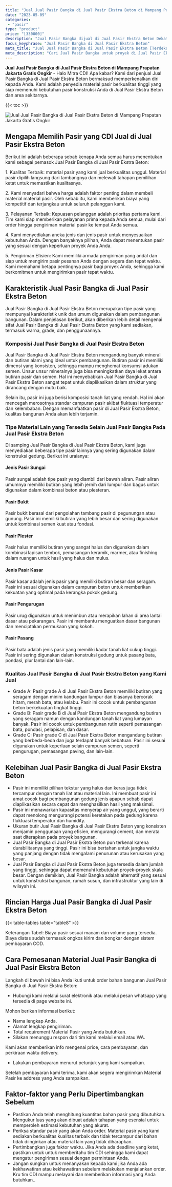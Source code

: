 ```yaml
---
title: "Jual Jual Pasir Bangka di Jual Pasir Ekstra Beton di Mampang Prapatan Jakarta Gratis Ongkir"
date: "2023-05-09"
categories:
 - "pasir"
type: "product"
price: "[330000]"
description: "Jual Pasir Bangka dijual di Jual Pasir Ekstra Beton Dekat. Jual Pasir Bangka ini sering digunakan dalam proyek konstruksi sebagai material adukan yang terpilih dan halus. Silakan hubungi kami untuk informasi lebih lanjut."
focus_keyphrase: "Jual Pasir Bangka di Jual Pasir Ekstra Beton"
meta_title: "Jual Jual Pasir Bangka di Jual Pasir Ekstra Beton [Terdekat] - CDI"
meta_description: "Cari Jual Pasir Bangka untuk proyek di Jual Pasir Ekstra Beton? Kami menawarkan Jual Pasir Bangka berkualitas untuk material adukan. Raih penawaran terbaik sekarang."
---
```


**Jual Jual Pasir Bangka di Jual Pasir Ekstra Beton di Mampang Prapatan Jakarta Gratis Ongkir** - Halo Mitra CDI! Apa kabar? Kami dari penjual Jual Pasir Bangka di Jual Pasir Ekstra Beton bermaksud memperkenalkan diri kepada Anda. Kami adalah penyedia material pasir berkualitas tinggi yang siap memenuhi kebutuhan pasir konstruksi Anda di Jual Pasir Ekstra Beton dan area sekitarnya.

{{< toc >}}

![Jual Jual Pasir Bangka di Jual Pasir Ekstra Beton di Mampang Prapatan Jakarta Gratis Ongkir](/images/pasir/pasir-bangunan-17.jpg)

## Mengapa Memilih Pasir yang CDI Jual di Jual Pasir Ekstra Beton

Berikut ini adalah beberapa sebab kenapa Anda semua harus menentukan kami sebagai pemasok Jual Pasir Bangka di Jual Pasir Ekstra Beton:

1\.  Kualitas Terbaik: material pasir yang kami jual berkualitas unggul. Material pasir dipilih langsung dari tambangnya dan melewati tahapan pemilihan ketat untuk memastikan kualitasnya.

2\.  Kami menyadari bahwa harga adalah faktor penting dalam membeli material material pasir. Oleh sebab itu, kami memberikan biaya yang kompetitif dan terjangkau untuk seluruh pelanggan kami.

3\.  Pelayanan Terbaik: Kepuasan pelanggan adalah prioritas pertama kami. Tim kami siap memberikan pelayanan prima kepada Anda semua, mulai dari order hingga pengiriman material pasir ke tempat Anda semua.

4\.  Kami menyediakan aneka jenis dan jenis pasir untuk menyesuaikan kebutuhan Anda. Dengan banyaknya pilihan, Anda dapat menentukan pasir yang sesuai dengan keperluan proyek Anda Anda.

5\.  Pengiriman Efisien: Kami memiliki armada pengiriman yang andal dan siap untuk mengirim pasir pesanan Anda dengan segera dan tepat waktu. Kami memahami betapa pentingnya pasir bagi proyek Anda, sehingga kami berkomitmen untuk mengirimkan pasir tepat waktu.

## Karakteristik Jual Pasir Bangka di Jual Pasir Ekstra Beton

Jual Pasir Bangka di Jual Pasir Ekstra Beton merupakan tipe pasir yang mempunyai karakteristik unik dan umum digunakan dalam pembangunan bangunan. Dalam penjelasan berikut, akan diberikan lebih detail mengenai sifat Jual Pasir Bangka di Jual Pasir Ekstra Beton yang kami sediakan, termasuk warna, grade, dan penggunaannya.

### Komposisi Jual Pasir Bangka di Jual Pasir Ekstra Beton

Jual Pasir Bangka di Jual Pasir Ekstra Beton mengandung banyak mineral dan butiran alami yang ideal untuk pembangunan. Butiran pasir ini memiliki dimensi yang konsisten, sehingga mampu menghemat konsumsi adukan semen. Unsur unsur mineralnya juga bisa meningkatkan daya lekat antara butiran pasir dan semen. Hal ini menyebabkan Jual Pasir Bangka di Jual Pasir Ekstra Beton sangat tepat untuk diaplikasikan dalam struktur yang dirancang dengan mutu baik.

Selain itu, pasir ini juga berisi komposisi tanah liat yang rendah. Hal ini akan mencegah merosotnya standar campuran pasir akibat fluktuasi temperatur dan kelembaban. Dengan memanfaatkan pasir di Jual Pasir Ekstra Beton, kualitas bangunan Anda akan lebih terjamin.

### Tipe Material Lain yang Tersedia Selain Jual Pasir Bangka Pada Jual Pasir Ekstra Beton

Di samping Jual Pasir Bangka di Jual Pasir Ekstra Beton, kami juga menyediakan beberapa tipe pasir lainnya yang sering digunakan dalam konstruksi gedung. Berikut ini uraianya:

#### Jenis Pasir Sungai

Pasir sungai adalah tipe pasir yang diambil dari bawah aliran. Pasir aliran umumnya memiliki butiran yang lebih jernih dari lumpur dan bagus untuk digunakan dalam kombinasi beton atau plesteran.

#### Pasir Bukit

Pasir bukit berasal dari pengolahan tambang pasir di pegunungan atau gunung. Pasir ini memiliki butiran yang lebih besar dan sering digunakan untuk kombinasi semen kuat atau fondasi.

#### Pasir Plester

Pasir halus memiliki butiran yang sangat halus dan digunakan dalam kombinasi lapisan tembok, pemasangan keramik, marmer, atau finishing dalam ruangan untuk hasil yang halus dan mulus.

#### Jenis Pasir Kasar

Pasir kasar adalah jenis pasir yang memiliki butiran besar dan seragam. Pasir ini sesuai digunakan dalam campuran beton untuk memberikan kekuatan yang optimal pada kerangka pokok gedung.

#### Pasir Pengurugan

Pasir urug digunakan untuk menimbun atau merapikan lahan di area lantai dasar atau pekarangan. Pasir ini membantu menguatkan dasar bangunan dan menciptakan permukaan yang kokoh.

#### Pasir Pasang

Pasir bata adalah jenis pasir yang memiliki kadar tanah liat cukup tinggi. Pasir ini sering digunakan dalam konstruksi gedung untuk pasang bata, pondasi, plur lantai dan lain-lain.

### Kualitas Jual Pasir Bangka di Jual Pasir Ekstra Beton yang Kami Jual

*   Grade A: Pasir grade A di Jual Pasir Ekstra Beton memiliki butiran yang seragam dengan minim kandungan lumpur dan biasanya bercorak hitam, merah bata, atau kelabu. Pasir ini cocok untuk pembangunan beton berkekuatan tingkat tinggi.
*   Grade B: Pasir grade B di Jual Pasir Ekstra Beton mengandung butiran yang seragam namun dengan kandungan tanah liat yang lumayan banyak. Pasir ini cocok untuk pembangunan rutin seperti pemasangan bata, pondasi, pelapisan, dan dasar.
*   Grade C: Pasir grade C di Jual Pasir Ekstra Beton mengandung butiran yang berbeda-beda dan juga terdapat banyak bebatuan. Pasir ini sesuai digunakan untuk keperluan selain campuran semen, seperti pengurugan, pemasangan paving, dan lain-lain.

## Kelebihan Jual Pasir Bangka di Jual Pasir Ekstra Beton

*   Pasir ini memiliki pilihan tekstur yang halus dan keras juga tidak tercampur dengan tanah liat atau material lain. Ini membuat pasir ini amat cocok bagi pembangunan gedung jenis apapun sebab dapat diaplikasikan secara cepat dan menghasilkan hasil yang maksimal.
*   Pasir ini menawarkan kapasitas menyerap air yang unggul, yang berarti dapat menolong mengurangi potensi keretakan pada gedung karena fluktuasi temperatur dan humidity.
*   Ukuran butir Jual Pasir Bangka di Jual Pasir Ekstra Beton yang konsisten menjamin penggunaan yang efisien, mengurangi cement, dan merata saat diterapkan pada proyek bangunan.
*   Jual Pasir Bangka di Jual Pasir Ekstra Beton pun terkenal karena durabilitasnya yang tinggi. Pasir ini bisa bertahan untuk jangka waktu yang panjang dengan tidak mengalami penurunan atau kerusakan yang besar.
*   Jual Pasir Bangka di Jual Pasir Ekstra Beton juga tersedia dalam jumlah yang tinggi, sehingga dapat memenuhi kebutuhan proyek-proyek skala besar. Dengan demikian, Jual Pasir Bangka adalah alternatif yang sesuai untuk konstruksi bangunan, rumah susun, dan infrastruktur yang lain di wilayah ini.

## Rincian Harga Jual Pasir Bangka di Jual Pasir Ekstra Beton

{{< table-tables table="table8" >}}

Keterangan Tabel: Biaya pasir sesuai macam dan volume yang tersedia. Biaya diatas sudah termasuk ongkos kirim dan bongkar dengan sistem pembayaran COD.

## Cara Pemesanan Material Jual Pasir Bangka di Jual Pasir Ekstra Beton

Langkah di bawah ini bisa Anda ikuti untuk order bahan bangunan Jual Pasir Bangka di Jual Pasir Ekstra Beton:

*   Hubungi kami melalui surat elektronik atau melalui pesan whatsapp yang tersedia di page website ini.

Mohon berikan informasi berikut:

*   Nama lengkap Anda.
*   Alamat lengkap pengiriman.
*   Total requirement Material Pasir yang Anda butuhkan.
*   Silakan menunggu respon dari tim kami melalui email atau WA.

Kami akan memberikan info mengenai price, cara pembayaran, dan perkiraan waktu delivery.
*   Lakukan pembayaran menurut petunjuk yang kami sampaikan.

Setelah pembayaran kami terima, kami akan segera mengirimkan Material Pasir ke address yang Anda sampaikan.

## Faktor-faktor yang Perlu Dipertimbangkan Sebelum

*   Pastikan Anda telah menghitung kuantitas bahan pasir yang dibutuhkan. Mengukur luas yang akan dibuat adalah tahapan yang esensial untuk memperoleh estimasi kebutuhan yang akurat.
*   Periksa standar pasir yang akan Anda order. Material pasir yang kami sediakan berkualitas kualitas terbaik dan tidak tercampur dari bahan tidak diinginkan atau material lain yang tidak diharapkan.
*   Pertimbangkan juga faktor waktu. Jika Anda ada deadline yang ketat, pastikan untuk untuk memberitahu tim CDI sehingga kami dapat mengatur pengiriman sesuai dengan permintaan Anda.
*   Jangan sungkan untuk menanyakan kepada kami jika Anda ada kekhawatiran atau kekhawatiran sebelum melakukan menjalankan order. Kru tim CDI mampu melayani dan memberikan informasi yang Anda butuhkan..